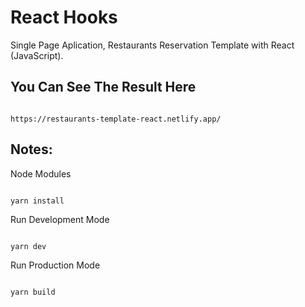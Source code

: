 # React Hooks

Single Page Aplication, Restaurants Reservation Template with React (JavaScript).

## You Can See The Result Here

```

https://restaurants-template-react.netlify.app/

```

## Notes:
Node Modules
```

yarn install

```

Run Development Mode

```

yarn dev

```

Run Production Mode

```

yarn build

```